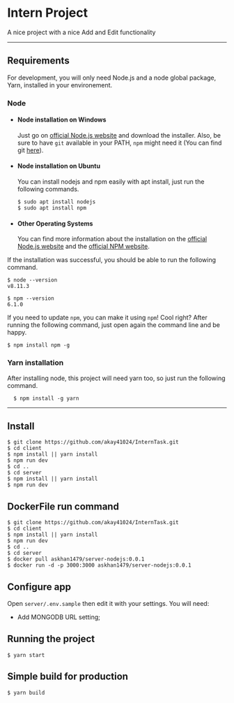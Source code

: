 # Intern Project

A nice project with a nice Add and Edit functionality

---
## Requirements

For development, you will only need Node.js and a node global package, Yarn, installed in your environement.

### Node
- #### Node installation on Windows

  Just go on [official Node.js website](https://nodejs.org/) and download the installer.
Also, be sure to have `git` available in your PATH, `npm` might need it (You can find git [here](https://git-scm.com/)).

- #### Node installation on Ubuntu

  You can install nodejs and npm easily with apt install, just run the following commands.

      $ sudo apt install nodejs
      $ sudo apt install npm

- #### Other Operating Systems
  You can find more information about the installation on the [official Node.js website](https://nodejs.org/) and the [official NPM website](https://npmjs.org/).

If the installation was successful, you should be able to run the following command.

    $ node --version
    v8.11.3

    $ npm --version
    6.1.0

If you need to update `npm`, you can make it using `npm`! Cool right? After running the following command, just open again the command line and be happy.

    $ npm install npm -g

###
### Yarn installation
  After installing node, this project will need yarn too, so just run the following command.

      $ npm install -g yarn

---

## Install

    $ git clone https://github.com/akay41024/InternTask.git
    $ cd client
    $ npm install || yarn install
    $ npm run dev
    $ cd ..
    $ cd server
    $ npm install || yarn install
    $ npm run dev

## DockerFile run command
    $ git clone https://github.com/akay41024/InternTask.git
    $ cd client
    $ npm install || yarn install
    $ npm run dev
    $ cd ..
    $ cd server
    $ docker pull askhan1479/server-nodejs:0.0.1
    $ docker run -d -p 3000:3000 askhan1479/server-nodejs:0.0.1
    

## Configure app

Open `server/.env.sample` then edit it with your settings. You will need:

- Add MONGODB URL setting;

## Running the project

    $ yarn start

## Simple build for production

    $ yarn build
